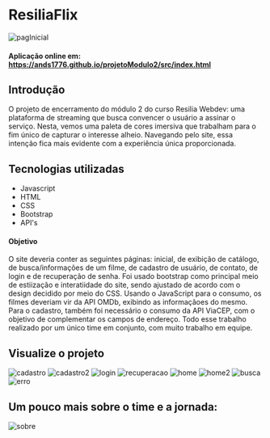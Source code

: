 # ResiliaFlix

![pagInicial](https://user-images.githubusercontent.com/93748083/148607373-4a5015ce-d1f6-4739-81c6-26e463306cbe.png)

#### Aplicação online em: https://ands1776.github.io/projetoModulo2/src/index.html

## Introdução

O projeto de encerramento do módulo 2 do curso Resilia Webdev: uma plataforma de streaming que busca convencer o usuário a assinar o serviço. Nesta, vemos uma paleta de cores imersiva que trabalham para o fim único de capturar o interesse alheio. Navegando pelo site, essa intenção fica mais evidente com a experiência única proporcionada.

## Tecnologias utilizadas

- Javascript
- HTML
- CSS
- Bootstrap
- API's

#### Objetivo

O site deveria conter as seguintes páginas: inicial, de exibição de catálogo, de busca/informações de um filme, de cadastro de usuário, de contato, de login e de recuperação de senha. Foi usado bootstrap como principal meio de estiização e interatiidade do site, sendo ajustado de acordo com o design decidido por meio do CSS. Usando o JavaScript para o consumo, os filmes deveriam vir da API OMDb, exibindo as informaçãoes do mesmo. Para o cadastro, também foi necessário o consumo da API ViaCEP, com o objetivo de complementar os campos de endereço. Todo esse trabalho realizado por um único time em conjunto, com muito trabalho em equipe.


## Visualize o projeto

![cadastro](https://user-images.githubusercontent.com/93748083/148609681-96c86ae9-80c7-4d2d-b32b-a132fbf12abd.png)
![cadastro2](https://user-images.githubusercontent.com/93748083/148609692-3c310c52-9cfb-4a6d-91c8-08cbdd588c55.png)
![login](https://user-images.githubusercontent.com/93748083/148609699-20d8d203-b8e4-421a-bf62-7298e58cf331.png)
![recuperacao](https://user-images.githubusercontent.com/93748083/148609716-121e9e83-7cee-41c8-ab0a-cb179f7a38ad.png)
![home](https://user-images.githubusercontent.com/93748083/148609734-ec1bfacf-15e8-4348-adeb-b6ad036d4d03.png)
![home2](https://user-images.githubusercontent.com/93748083/148609740-66e3a69c-e4b5-45b8-b78b-47a1dc3c4bee.png)
![busca](https://user-images.githubusercontent.com/93748083/148609753-7ffa3865-298d-4e0d-a88c-e70fd2d32b7a.png)
![erro](https://user-images.githubusercontent.com/93748083/148609762-7587a1c7-8c2b-4502-897c-3e8c5943aa7c.png)

## Um pouco mais sobre o time e a jornada:

![sobre](https://user-images.githubusercontent.com/93748083/148609912-ac37c89f-e3dd-434c-a3be-c9b59b5efc23.png)
